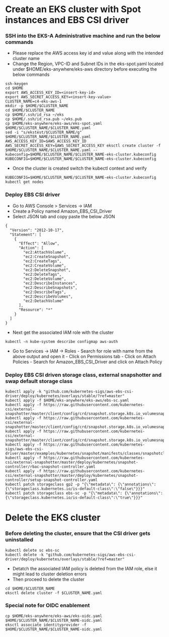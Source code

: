 # Create an EKS cluster with Spot instances and EBS CSI driver
### SSH into the EKS-A Administrative machine and run the below commands
* Please replace the AWS access key id and value along with the intended cluster name
* Change the Region, VPC-ID and Subnet IDs in the eks-spot.yaml located under $HOME/eks-anywhere/eks-aws directory before executing the below commands
```
ssh-keygen
cd $HOME
export AWS_ACCESS_KEY_ID=<insert-key-id>
export AWS_SECRET_ACCESS_KEY=<insert-key-value>
CLUSTER_NAME=c4-eks-aws-1
mkdir -p $HOME/$CLUSTER_NAME
cd $HOME/$CLUSTER_NAME
cp $HOME/.ssh/id_rsa ~/eks
cp $HOME/.ssh/id_rsa.pub ~/eks.pub
cp $HOME/eks-anywhere/eks-aws/eks-spot.yaml $HOME/$CLUSTER_NAME/$CLUSTER_NAME.yaml
sed -i "s/ekstest/$CLUSTER_NAME/g" $HOME/$CLUSTER_NAME/$CLUSTER_NAME.yaml
AWS_ACCESS_KEY_ID=$AWS_ACCESS_KEY_ID AWS_SECRET_ACCESS_KEY=$AWS_SECRET_ACCESS_KEY eksctl create cluster -f $HOME/$CLUSTER_NAME/$CLUSTER_NAME.yaml --kubeconfig=$HOME/$CLUSTER_NAME/$CLUSTER_NAME-eks-cluster.kubeconfig
KUBECONFIG=$HOME/$CLUSTER_NAME/$CLUSTER_NAME-eks-cluster.kubeconfig
```
* Once the cluster is created switch the kubectl context and verify
```
KUBECONFIG=$HOME/$CLUSTER_NAME/$CLUSTER_NAME-eks-cluster.kubeconfig
kubectl get nodes
```
### Deploy EBS CSI driver
* Go to AWS Console > Services -> IAM
* Create a Policy named Amazon_EBS_CSI_Driver
* Select JSON tab and copy paste the below JSON
```
{
  "Version": "2012-10-17",
  "Statement": [
    {
      "Effect": "Allow",
      "Action": [
        "ec2:AttachVolume",
        "ec2:CreateSnapshot",
        "ec2:CreateTags",
        "ec2:CreateVolume",
        "ec2:DeleteSnapshot",
        "ec2:DeleteTags",
        "ec2:DeleteVolume",
        "ec2:DescribeInstances",
        "ec2:DescribeSnapshots",
        "ec2:DescribeTags",
        "ec2:DescribeVolumes",
        "ec2:DetachVolume"
      ],
      "Resource": "*"
    }
  ]
}
```
* Next get the associated IAM role with the cluster
```
kubectl -n kube-system describe configmap aws-auth
```
* Go to Services -> IAM -> Roles - Search for role with name from the above output and open it - Click on Permissions tab - Click on Attach Policies - Search for Amazon_EBS_CSI_Driver and click on Attach Policy
### Deploy EBS CSI driven storage class, external snapshotter and swap default storage class
```
kubectl apply -k "github.com/kubernetes-sigs/aws-ebs-csi-driver/deploy/kubernetes/overlays/stable/?ref=master"
kubectl apply -f $HOME/eks-anywhere/eks-aws/ebs-sc.yaml
kubectl apply -f https://raw.githubusercontent.com/kubernetes-csi/external-snapshotter/master/client/config/crd/snapshot.storage.k8s.io_volumesnapshotclasses.yaml
kubectl apply -f https://raw.githubusercontent.com/kubernetes-csi/external-snapshotter/master/client/config/crd/snapshot.storage.k8s.io_volumesnapshotcontents.yaml
kubectl apply -f https://raw.githubusercontent.com/kubernetes-csi/external-snapshotter/master/client/config/crd/snapshot.storage.k8s.io_volumesnapshots.yaml
kubectl apply -f https://raw.githubusercontent.com/kubernetes-sigs/aws-ebs-csi-driver/master/examples/kubernetes/snapshot/manifests/classes/snapshotclass.yaml
kubectl apply -f https://raw.githubusercontent.com/kubernetes-csi/external-snapshotter/master/deploy/kubernetes/snapshot-controller/rbac-snapshot-controller.yaml
kubectl apply -f https://raw.githubusercontent.com/kubernetes-csi/external-snapshotter/master/deploy/kubernetes/snapshot-controller/setup-snapshot-controller.yaml
kubectl patch storageclass gp2 -p "{\"metadata\": {\"annotations\":{\"storageclass.kubernetes.io/is-default-class\":\"false\"}}}" 
kubectl patch storageclass ebs-sc -p "{\"metadata\": {\"annotations\":{\"storageclass.kubernetes.io/is-default-class\":\"true\"}}}" 
```

# Delete the EKS cluster

### Before deleting the cluster, ensure that the CSI driver gets uninstalled
```
kubectl delete sc ebs-sc
kubectl delete -k "github.com/kubernetes-sigs/aws-ebs-csi-driver/deploy/kubernetes/overlays/stable/?ref=master"
```
* Detatch the associated IAM policy is deleted from the IAM role, else it might lead to cluster deletion errors
* Then proceed to delete the cluster
```
cd $HOME/$CLUSTER_NAME
eksctl delete cluster -f $CLUSTER_NAME.yaml
```
### Special note for OIDC enablement
```
cp $HOME/eks-anywhere/eks-aws/eks-oidc.yaml $HOME/$CLUSTER_NAME/$CLUSTER_NAME-oidc.yaml
eksctl associate identityprovider -f $HOME/$CLUSTER_NAME/$CLUSTER_NAME-oidc.yaml
```

